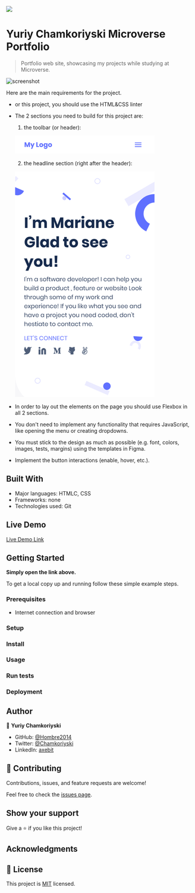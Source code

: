 ![](https://img.shields.io/badge/Microverse-blueviolet)

# Yuriy Chamkoriyski Microverse Portfolio

> Portfolio web site, showcasing my projects while studying at Microverse.

![screenshot](./img/Yuriy-mobile-portfolio-screenshot.png)

Here are the main requirements for the project.

- or this project, you should use the HTML&CSS linter
- The 2 sections you need to build for this project are:
    1. the toolbar (or header):

  ![Toolbar](./img/toolbar-mobile.png)

    2. the headline section (right after the header):

  ![Headline](./img/headline-mobile.png)

- In order to lay out the elements on the page you should use Flexbox in all 2 sections.
- You don't need to implement any functionality that requires JavaScript, like opening the menu or creating dropdowns.
- You must stick to the design as much as possible (e.g. font, colors, images, tests, margins) using the templates in Figma.
- Implement the button interactions (enable, hover, etc.).

## Built With

- Major languages: HTMLC, CSS
- Frameworks: none 
- Technologies used: Git

## Live Demo

[Live Demo Link](https://hombre2014.github.io/My-portfolio/)


## Getting Started

**Simply open the link above.**


To get a local copy up and running follow these simple example steps.

### Prerequisites

- Internet connection and browser

### Setup

### Install

### Usage

### Run tests

### Deployment



## Author

👤 **Yuriy Chamkoriyski**

- GitHub: [@Hombre2014](https://github.com/Hombre2014)
- Twitter: [@Chamkoriyski](https://twitter.com/Chamkoriyski)
- LinkedIn: [axebit](https://linkedin.com/in/axebit)

## 🤝 Contributing

Contributions, issues, and feature requests are welcome!

Feel free to check the [issues page](https://github.com/Hombre2014/My-portfolio/issues).

## Show your support

Give a ⭐️ if you like this project!

## Acknowledgments



## 📝 License

This project is [MIT](./MIT.md) licensed.
